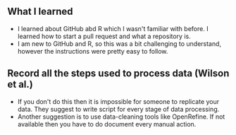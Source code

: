 ## What I learned
* I learned about GitHub abd R which I wasn't familiar with before. I learned how to start a pull request and what a repository is.
* I am new to GitHub and R, so this was a bit challenging to understand, however the instructions were pretty easy to follow. 

## Record all the steps used to process data (Wilson et al.) 
* If you don't do this then it is impossible for someone to replicate your data. They suggest to write script for every stage of data processing. 
* Another suggestion is to use data-cleaning tools like OpenRefine. If not available then you have to do document every manual action.  
